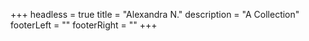 +++
headless = true
title = "Alexandra N."
description = "A Collection"
footerLeft = ""
footerRight = ""
+++
